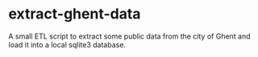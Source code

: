 # extract-ghent-data

A small ETL script to extract some public data from the city of Ghent and load it into a local sqlite3 database.

